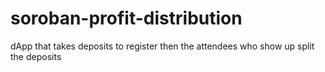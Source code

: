 # soroban-profit-distribution
dApp that takes deposits to register then the attendees who show up split the deposits

